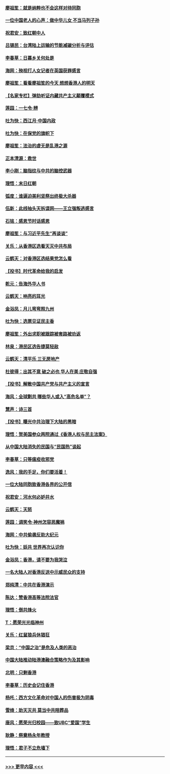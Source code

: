 #### [廖祖笙：就是纳粹也不会这样对待同胞](../pages/nsc993/n11697658.md?t=12040933) 
#### [一位中国老人的心声：做中华儿女 不当马列子孙](../pages/nsc993/n11697525.md?t=12040933) 
#### [祝君安：致红朝中人](../pages/nsc993/n11697518.md?t=12040933) 
#### [吕锡民：台湾陆上运输的节能减碳分析与评估](../pages/nsc993/n11694983.md?t=12040933) 
#### [李春草：日暮乡关何处是](../pages/nsc993/n11694805.md?t=12040933) 
#### [海网：殃视打人女记者在英国获罪感言](../pages/nsc993/n11693832.md?t=12040933) 
#### [廖祖笙：看看廖祖笙的今天 想想香港人的明天](../pages/nsc993/n11693707.md?t=12040933) 
#### [【名家专栏】弹劾听证内藏共产主义颠覆模式](../pages/nsc993/n11693563.md?t=12040933) 
#### [莲园：一七令‧辨](../pages/nsc993/n11692558.md?t=12040933) 
#### [吐为快：西江月·中国内政](../pages/nsc993/n11692071.md?t=12040933) 
#### [吐为快：在保党的旗帜下](../pages/nsc993/n11691188.md?t=12040933) 
#### [廖祖笙：法治的虚无是乱港之源](../pages/nsc993/n11690605.md?t=12040933) 
#### [正本清源：救世](../pages/nsc993/n11689134.md?t=12040933) 
#### [李小刚：脑指纹与中共的脑控武器](../pages/nsc993/n11688900.md?t=12040933) 
#### [理悟：末日红朝](../pages/nsc993/n11688829.md?t=12040933) 
#### [弧度：谁逼迫美利坚祭出终极大杀器](../pages/nsc993/n11688735.md?t=12040933) 
#### [伍新：此线抽头天拆谍网——王立强叛逃感言](../pages/nsc993/n11687981.md?t=12040933) 
#### [石铭：感恩节时话感恩](../pages/nsc993/n11687568.md?t=12040933) 
#### [廖祖笙：与习近平先生“再谈谈”](../pages/nsc993/n11687005.md?t=12040933) 
#### [关乐：从香港区选看天灭中共布局](../pages/nsc993/n11686647.md?t=12040933) 
#### [云鹤天：对香港区选结果党怎么看](../pages/nsc993/n11686216.md?t=12040933) 
#### [【投书】时代革命给我的启发](../pages/nsc993/n11684287.md?t=12040933) 
#### [乾元：告海外华人书](../pages/nsc993/n11684044.md?t=12040933) 
#### [云鹤天：响亮的耳光](../pages/nsc993/n11684254.md?t=12040933) 
#### [金浴凤：月儿弯弯照九州](../pages/nsc993/n11684231.md?t=12040933) 
#### [吐为快：选票见证民主香](../pages/nsc993/n11684206.md?t=12040933) 
#### [廖祖笙：外出求职被跟踪被套路被劝返](../pages/nsc993/n11683874.md?t=12040933) 
#### [林泉：港民区选告捷莫轻敌](../pages/nsc993/n11683930.md?t=12040933) 
#### [云鹤天：清平乐 三无房地产](../pages/nsc993/n11681521.md?t=12040933) 
#### [杜彼得：出其不意 破之必也 华人在美 庄敬自强](../pages/nsc993/n11679554.md?t=12040933) 
#### [【投书】解散中国共产党与共产主义的宣言](../pages/nsc993/n11679177.md?t=12040933) 
#### [海风：全球剿共 哪些华人或入“高危名单”？](../pages/nsc993/n11678617.md?t=12040933) 
#### [慧声：诗三首](../pages/nsc993/n11678848.md?t=12040933) 
#### [【投书】曝光中共治理下大陆的黑暗](../pages/nsc993/n11678674.md?t=12040933) 
#### [理悟：贺美国参众两院通过《香港人权与民主法案》](../pages/nsc993/n11678104.md?t=12040933) 
#### [从中国大陆消失的民国与“民国热”谈起](../pages/nsc993/n11678075.md?t=12040933) 
#### [李春草：只等瘟疫收邪党](../pages/nsc993/n11677308.md?t=12040933) 
#### [逸风：我的手足，你们要活着！](../pages/nsc993/n11676352.md?t=12040933) 
#### [一位大陆同胞致香港各界的公开信](../pages/nsc993/n11675761.md?t=12040933) 
#### [祝君安：河水何必妒井水](../pages/nsc993/n11675746.md?t=12040933) 
#### [云鹤天：天怒](../pages/nsc993/n11675718.md?t=12040933) 
#### [莲园：调笑令‧神州怎容恶魔祸](../pages/nsc993/n11675648.md?t=12040933) 
#### [海网：中共偷袭反助大纪元](../pages/nsc993/n11673515.md?t=12040933) 
#### [吐为快：妖共 世界再次认识你](../pages/nsc993/n11673506.md?t=12040933) 
#### [金浴凤：香港，请不要为我哭泣](../pages/nsc993/n11673248.md?t=12040933) 
#### [一名大陆人对香港反送中示威民众的支持](../pages/nsc993/n11672615.md?t=12040933) 
#### [郑纯清：中共在香港演示](../pages/nsc993/n11670539.md?t=12040933) 
#### [陈达：赞香港高等法院法官](../pages/nsc993/n11669542.md?t=12040933) 
#### [理悟：倒共烽火](../pages/nsc993/n11668844.md?t=12040933) 
#### [T：愿荣光光临神州](../pages/nsc993/n11668421.md?t=12040933) 
#### [关乐：红鼠狼兵休猖狂](../pages/nsc993/n11668378.md?t=12040933) 
#### [梁京：“中国之治”是危及人类的恶治](../pages/nsc993/n11668328.md?t=12040933) 
#### [中国大陆推动陆港澳融合策略作为及其影响](../pages/nsc993/n11668157.md?t=12040933) 
#### [北明：只剩香港](../pages/nsc993/n11668002.md?t=12040933) 
#### [李春草：历史会记住香港](../pages/nsc993/n11667927.md?t=12040933) 
#### [杨吒：西方文化革命对中国人的伤害极为阴毒](../pages/nsc993/n11664521.md?t=12040933) 
#### [雪绮：助天灭共 莫当中共陪葬品](../pages/nsc993/n11662650.md?t=12040933) 
#### [唐风：愿荣光归校园——致UBC“爱国”学生](../pages/nsc993/n11662194.md?t=12040933) 
#### [耿静：祭奠杨永年教授](../pages/nsc993/n11662514.md?t=12040933) 
#### [理悟：君子不立危墙下](../pages/nsc993/n11662172.md?t=12040933) 

----
#### [ >>> 更早内容 <<< ](../indexes/nsc993-earlier.md)
